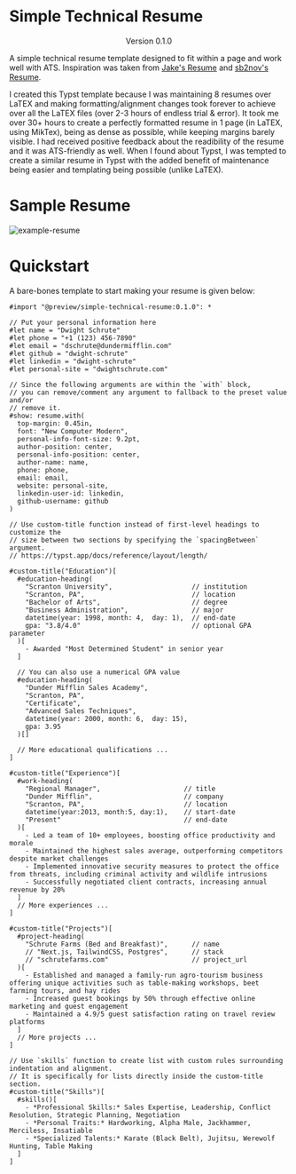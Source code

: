 # Simple Technical Resume
<div align="center">Version 0.1.0</div>

A simple technical resume template designed to fit within a page and work well with ATS. Inspiration was taken from [Jake's Resume](https://github.com/jakegut/resume/) and [sb2nov's Resume](https://github.com/sb2nov/resume/).

I created this Typst template because I was maintaining 8 resumes over LaTEX and making formatting/alignment changes took forever to achieve over all the LaTEX files (over 2-3 hours of endless trial & error). It took me over 30+ hours to create a perfectly formatted resume in 1 page (in LaTEX, using MikTex), being as dense as possible, while keeping margins barely visible. I had received positive feedback about the readibility of the resume and it was ATS-friendly as well. When I found about Typst, I was tempted to create a similar resume in Typst with the added benefit of maintenance being easier and templating being possible (unlike LaTEX).


# Sample Resume

![example-resume](https://raw.githubusercontent.com/steadyfall/simple-technical-resume-template/main/example.png)


# Quickstart
A bare-bones template to start making your resume is given below:
```typst
#import "@preview/simple-technical-resume:0.1.0": *

// Put your personal information here
#let name = "Dwight Schrute"
#let phone = "+1 (123) 456-7890"
#let email = "dschrute@dundermifflin.com"
#let github = "dwight-schrute"
#let linkedin = "dwight-schrute"
#let personal-site = "dwightschrute.com"

// Since the following arguments are within the `with` block,
// you can remove/comment any argument to fallback to the preset value and/or
// remove it. 
#show: resume.with(
  top-margin: 0.45in,
  font: "New Computer Modern",
  personal-info-font-size: 9.2pt,
  author-position: center,
  personal-info-position: center,
  author-name: name,
  phone: phone,
  email: email,
  website: personal-site,
  linkedin-user-id: linkedin,
  github-username: github
)

// Use custom-title function instead of first-level headings to customize the
// size between two sections by specifying the `spacingBetween` argument.
// https://typst.app/docs/reference/layout/length/

#custom-title("Education")[
  #education-heading(
    "Scranton University",                    // institution
    "Scranton, PA",                           // location
    "Bachelor of Arts",                       // degree
    "Business Administration",                // major
    datetime(year: 1998, month: 4,  day: 1),  // end-date
    gpa: "3.8/4.0"                            // optional GPA parameter
  )[
    - Awarded "Most Determined Student" in senior year
  ]
  
  // You can also use a numerical GPA value
  #education-heading(
    "Dunder Mifflin Sales Academy",
    "Scranton, PA",
    "Certificate",
    "Advanced Sales Techniques",
    datetime(year: 2000, month: 6,  day: 15),
    gpa: 3.95
  )[]
  
  // More educational qualifications ... 
]

#custom-title("Experience")[  
  #work-heading(
    "Regional Manager",                     // title
    "Dunder Mifflin",                       // company
    "Scranton, PA",                         // location
    datetime(year:2013, month:5, day:1),    // start-date
    "Present"                               // end-date
  )[
    - Led a team of 10+ employees, boosting office productivity and morale
    - Maintained the highest sales average, outperforming competitors despite market challenges
    - Implemented innovative security measures to protect the office from threats, including criminal activity and wildlife intrusions
    - Successfully negotiated client contracts, increasing annual revenue by 20%
  ]
  // More experiences ...
]

#custom-title("Projects")[
  #project-heading(
    "Schrute Farms (Bed and Breakfast)",      // name
    // "Next.js, TailwindCSS, Postgres",      // stack
    // "schrutefarms.com"                     // project_url
  )[
    - Established and managed a family-run agro-tourism business offering unique activities such as table-making workshops, beet farming tours, and hay rides
    - Increased guest bookings by 50% through effective online marketing and guest engagement
    - Maintained a 4.9/5 guest satisfaction rating on travel review platforms
  ]
  // More projects ...
]

// Use `skills` function to create list with custom rules surrounding indentation and alignment.
// It is specifically for lists directly inside the custom-title section.
#custom-title("Skills")[
  #skills()[
    - *Professional Skills:* Sales Expertise, Leadership, Conflict Resolution, Strategic Planning, Negotiation
    - *Personal Traits:* Hardworking, Alpha Male, Jackhammer, Merciless, Insatiable
    - *Specialized Talents:* Karate (Black Belt), Jujitsu, Werewolf Hunting, Table Making
  ]
]
